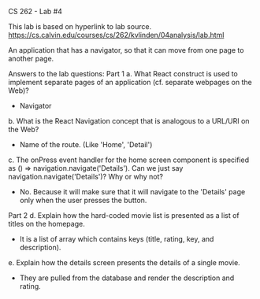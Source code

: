 CS 262 - Lab #4

This lab is based on hyperlink to lab source.
https://cs.calvin.edu/courses/cs/262/kvlinden/04analysis/lab.html

An application that has a navigator, so that it can move from one page to another page.

Answers to the lab questions:
Part 1
a. What React construct is used to implement separate pages of an application (cf. separate webpages on the Web)?
- Navigator

b. What is the React Navigation concept that is analogous to a URL/URI on the Web?
- Name of the route. (Like 'Home', 'Detail')

c. The onPress event handler for the home screen component is specified as () => navigation.navigate('Details'). Can we just say navigation.navigate('Details')? Why or why not?
- No. Because it will make sure that it will navigate to the 'Details' page only when the user presses the button.

Part 2
d. Explain how the hard-coded movie list is presented as a list of titles on the homepage.
- It is a list of array which contains keys (title, rating, key, and description).

e. Explain how the details screen presents the details of a single movie.
- They are pulled from the database and render the description and rating.